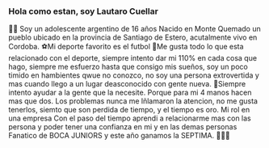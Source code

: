 ### Hola como estan, soy Lautaro Cuellar
👨‍💼 Soy un adolescente argentino de 16 años
Nacido en Monte Quemado un pueblo ubicado en la provincia de Santiago de Estero, acutalmente vivo en Cordoba.
⚽Mi deporte favorito es el futbol
🏃Me gusta todo lo que esta relacionado con el deporte, siempre intento dar mi 110% en cada cosa que hago, siempre me esfuerzo hasta que consigo mis sueños, soy un poco timido en hambientes qwue no conozco, no soy una persona extrovertida y mas cuando llego a un lugar deasconocido con gente nueva.
🤝Siempre intento ayudar a la gente que la necesite. Porque para mi 4 manos hacen mas que dos.
Los problemas nunca me lñlamaron la atencion, no me gusta tenerlos, siemto que son perdida de tiempo, y el tiempo es oro.
Mi rol en una empresa 
Con el paso del tiempo aprendi a relacionarme mas con las persona y poder tener una confianza en mi y en las demas personas
Fanatico de BOCA JUNIORS y este año ganamos la SEPTIMA. 💙💛💙
